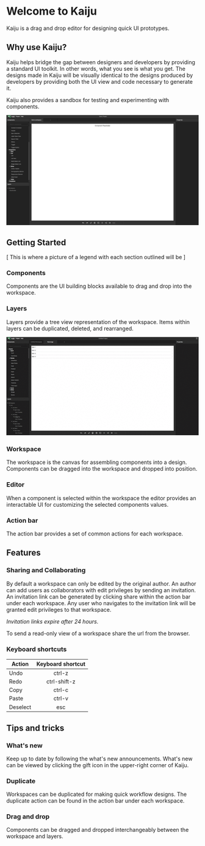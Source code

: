 # Welcome to Kaiju

Kaiju is a drag and drop editor for designing quick UI prototypes.

## Why use Kaiju?

Kaiju helps bridge the gap between designers and developers by providing a standard UI toolkit. In other words, what you see is what you get. The designs made in Kaiju will be visually identical to the designs produced by developers by providing both the UI view and code necessary to generate it.

Kaiju also provides a sandbox for testing and experimenting with components.

![kaiju demo](/kaiju-demo.gif)

## Getting Started

[ This is where a picture of a legend with each section outlined will be ]

### Components

Components are the UI building blocks available to drag and drop into the workspace.

### Layers

Layers provide a tree view representation of the workspace. Items within layers can be duplicated, deleted, and rearranged.

![kaiju layers](/kaiju-layers.gif)

### Workspace

The workspace is the canvas for assembling components into a design. Components can be dragged into the workspace and dropped into position.

### Editor

When a component is selected within the workspace the editor provides an interactable UI for customizing the selected components values.

### Action bar

The action bar provides a set of common actions for each workspace.

## Features

### Sharing and Collaborating

By default a workspace can only be edited by the original author. An author can add users as collaborators with edit privileges by sending an invitation. An invitation link can be generated by clicking share within the action bar under each workspace. Any user who navigates to the invitation link will be granted edit privileges to that workspace.

*Invitation links expire after 24 hours.*

To send a read-only view of a workspace share the url from the browser.

### Keyboard shortcuts

| Action        | Keyboard shortcut |
| ------------- |:-----------------:|
| Undo          | ctrl-z            |
| Redo          | ctrl-shift-z      |
| Copy          | ctrl-c            |
| Paste         | ctrl-v            |
| Deselect      | esc               |


## Tips and tricks

### What's new

Keep up to date by following the what's new announcements. What's new can be viewed by clicking the gift icon in the upper-right corner of Kaiju.

### Duplicate

Workspaces can be duplicated for making quick workflow designs. The duplicate action can be found in the action bar under each workspace.

### Drag and drop

Components can be dragged and dropped interchangeably between the workspace and layers.
